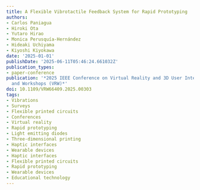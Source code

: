 ```yaml
---
title: A Flexible Vibrotactile Feedback System for Rapid Prototyping
authors:
- Carlos Paniagua
- Hiroki Ota
- Yutaro Hirao
- Monica Perusquía-Hernández
- Hideaki Uchiyama
- Kiyoshi Kiyokawa
date: '2025-01-01'
publishDate: '2025-06-11T05:46:24.661032Z'
publication_types:
- paper-conference
publication: '*2025 IEEE Conference on Virtual Reality and 3D User Interfaces Abstracts
  and Workshops (VRW)*'
doi: 10.1109/VRW66409.2025.00303
tags:
- Vibrations
- Surveys
- Flexible printed circuits
- Conferences
- Virtual reality
- Rapid prototyping
- Light emitting diodes
- Three-dimensional printing
- Haptic interfaces
- Wearable devices
- Haptic interfaces
- Flexible printed circuits
- Rapid prototyping
- Wearable devices
- Educational technology
---
```


